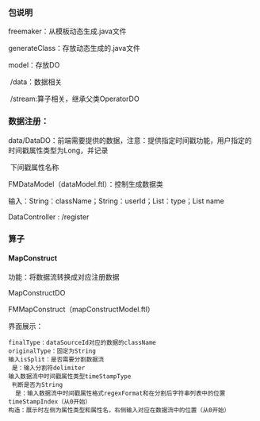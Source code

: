 ### 包说明

freemaker：从模板动态生成.java文件

generateClass：存放动态生成的.java文件

model：存放DO

​               /data：数据相关

​              /stream:算子相关，继承父类OperatorDO

### 数据注册：

data/DataDO：前端需要提供的数据，注意：提供指定时间戳功能，用户指定的时间戳属性类型为Long，并记录

​                           下间戳属性名称

FMDataModel（dataModel.ftl）：控制生成数据类

​      输入：String：className；String：userId；List<String>：type；List<String> name

DataController : /register

### 算子

#### MapConstruct

功能：将数据流转换成对应注册数据

MapConstructDO

FMMapConstruct（mapConstructModel.ftl）

界面展示：

```
finalType：dataSourceId对应的数据的className
originalType：固定为String
输入isSplit：是否需要分割数据流
 是：输入分割符delimiter
输入数据流中时间戳属性类型timeStampType
 判断是否为String
  是：输入数据流中时间戳属性格式regexFormat和在分割后字符串列表中的位置timeStampIndex（从0开始）
构造：展示时左侧为属性类型和属性名，右侧输入对应在数据流中的位置（从0开始）
```
